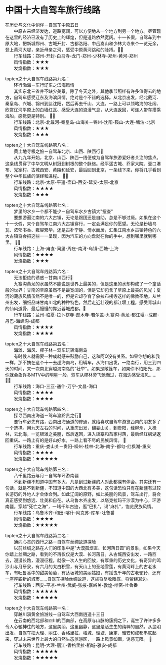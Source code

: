 # 中国十大自驾车旅行线路  
  
在历史与文化中倘佯－自驾车中原五日  
&emsp;&emsp;中原古来经济发达，道路宽阔，可以方便地从一个地方到另一个地方。尽管现在这里的经济已没有了历史上的辉煌，但是道路依然宽阔。十一长假，自驾车到中原大地，把新城郑州、古城开封、古都洛阳、中岳嵩山和少林大寺来个一览无余，登上黄河大堤，亲近母亲之河，感受中原黄河跳动的脉搏。  
&emsp;&emsp;行车线路：郑州-开封-白马寺-龙门-郑州-少林寺-郑州-黄河-郑州  
&emsp;&emsp;风情指数：★★★  
&emsp;&emsp;发烧指数：★★★  
  
topten之十大自驾车线路第九名：  
&emsp;&emsp;环行渤海－车行辽东之滨海风情  
&emsp;&emsp;其实东北三省并不缺少美景，除了冬天之外，其他季节照样有许多值得去的地方，自驾车感受辽东及海滨风情，绝对是个不错的选择。从北京出发，经北戴河、秦皇岛、兴城、锦州到达沈阳，然后再去千山、大连。一路上可以领略海的壮阔、欣赏辽河平原上的白墙红瓦、感受大连的浪漫气息，从大连返回，可连人带车搭乘海船，感觉更是特别。   
&emsp;&emsp;行车线路：北京-北戴河-秦皇岛-山海关－锦州-沈阳-鞍山-大连-塘沽-北京  
&emsp;&emsp;风情指数：★★★  
&emsp;&emsp;发烧指数：★★★  
  
topten之十大自驾车线路第八名：  
&emsp;&emsp;黄土地寻根之旅－自驾车北京、山西、陕西行  
&emsp;&emsp;从九九年开始，北京、山西、陕西一线便成为自驾车旅游爱好者关注的焦点。这条线贯穿了中华文明从树冠到树根的整个脉络。经平遥古城、乔家大院、壶口瀑布、党家村、古城西安、黄陵和延安，最后回到北京，一条线下来，你将几乎看到整个中华民族的演绎和进程。   
&emsp;&emsp;行车线路：北京-太原-平遥-壶口-西安-延安-太原-北京  
&emsp;&emsp;风情指数：★★★★  
&emsp;&emsp;发烧指数：★★★  
  
topten之十大自驾车线路第七名：  
&emsp;&emsp;梦里的水乡一个都不能少－自驾车水乡古镇大"搜查"  
&emsp;&emsp;要想游遍江南的六大古镇，无论是跟团还是自助，总是不够过瘾。如果在这个十一长假，来个自驾车江南六大古镇穿行，一定会满足你的愿望。无论是粉墙乌瓦、浓郁书香、雍容繁华，还是古朴宁静、倚水而居，汇集江南水乡古镇特色的六大古镇将会把这些一一呈现，因为汽车的方向盘就在你的手中，想到哪里就到哪里。   
&emsp;&emsp;行车线路：上海-甪直-同里-周庄-南浔-乌镇-西塘-上海  
&emsp;&emsp;风情指数：★★★★  
&emsp;&emsp;发烧指数：★★★  
  
topten之十大自驾车线路第六名：  
&emsp;&emsp;无法拒绝的诱惑－甘南川西行  
&emsp;&emsp;九寨沟黄龙的水虽然不能说是世界上最美的，但是这里的水却构成了一个童话般的世界；甘南的草原虽然不是最宽阔的，但是它却包含了草原上最美的风光；夏河的藏族风情虽然不是唯一的，但是它却孕育了象拉布楞寺这样的佛教圣地。从兰州出发，细细品味甘南川北的种种特色，然后走近壮观的都江堰工程，感受青城山的仙风道骨，最后慢慢的靠近蓉城成都。  
&emsp;&emsp;行车线路：兰州-临夏-拉卜楞寺-郎木寺-若尔盖-九寨沟-黄龙-都江堰--成都-丹巴-海螺沟-成都  
&emsp;&emsp;风情指数：★★★★  
&emsp;&emsp;发烧指数：★★★★   
  
topten之十大自驾车线路第五名：  
&emsp;&emsp;海滩、海风、椰子林－驾车玩转海南岛  
&emsp;&emsp;有时候人就需要一种成就感来鼓励自己，这和阿Q没有关系。如果你想的和我一样，那不妨在这个十一去趟海南岛，租辆车，从海口出发，一路南行，用三到四天的时间，来一次南北穿越海南岛的"壮举"。如果是敞篷车，如果你不怕阳光，那你就会象许多MTV中的明星一般，驾车从椰林旁飞驰而过，在海边感受海风……   
&emsp;&emsp;行车线路：海口-三亚-通什-万宁-文昌-海口  
&emsp;&emsp;风情指数：★★★★  
&emsp;&emsp;发烧指数：★★★★  
  
topten之十大自驾车线路第四名：  
&emsp;&emsp;探寻西南出海道－驾车渝黔贵之行  
&emsp;&emsp;要行车必先有路，西南出海通道的修通，就给喜欢自驾车游览西南的朋友多了一个选择。用九天左右的时间，从重庆出发，翻娄山关，到贵阳，经柳州，入桂林，去北海，一览银滩之美丽，然后返回，进入瑶寨和苗家村落，最后经红枫湖返回重庆。一路上有的是好山好水，一路上看不尽的民族风情。   
&emsp;&emsp;行车线路：重庆-娄山关－贵阳-柳州-桂林-北海-南宁-都匀-红枫湖-重庆  
&emsp;&emsp;风情指数：★★★★  
&emsp;&emsp;发烧指数：★★★★★   
  
topten之十大自驾车线路第三名：  
&emsp;&emsp;八千里路云与月－自驾车环游南疆   
&emsp;&emsp;不到新疆不知道中国有多大，凡是到过新疆的人对此都深有体会。其实还有一句话，就是不到新疆，不知道中国的大西北有多美，这句话恐怕只有在新疆有过较长游历的外地人才会体会到。如此辽阔的原野，如此美丽的风景，驾车出行，将会真正感受到悠远、壮美和自在。从乌鲁木齐出发，以塔克拉玛干沙漠为中心，环游南疆。穿越"死亡之海"，一睹千年古迹，逛"巴扎"，谒"麻扎"，饱览民族风情。  
&emsp;&emsp;行车线路：乌鲁木齐-和田-喀什-阿克苏-库车-吐鲁番  
&emsp;&emsp;风情指数：★★★★  
&emsp;&emsp;发烧指数：★★★★★  
  
topten之十大自驾车线路第二名：  
&emsp;&emsp;通向心灵的西行之路－自驾车丝绸故道探险  
&emsp;&emsp;以前丝绸之路在人们的印象中是"大漠孤烟直、长河落日圆"的景象，如果今天你踏上丝绸之路，看到的不再仅仅是大漠、长河落日。从古城西安出发，一路西去，漫漫长路，漫漫征程，就像一次人生的回放，有厚重的历史文化，有奇异的鸣沙山与月牙泉，有六月的太白积雪，有天山上的圣地雪莲，有黄河畔上的古老水车，有吐鲁番中的甜美葡萄，有达坂城的美丽姑娘，有摇曳千年的古老驼铃，还有一座座崭新的城市……自驾车探险丝绸故道，这些将尽收眼底，将萦绕耳边。  
&emsp;&emsp;行车线路：西安-平凉-兰州-武威-张掖-嘉峪关-敦煌-哈密-吐鲁番  
&emsp;&emsp;风情指数：★★★★★  
&emsp;&emsp;发烧指数：★★★★★   
  
topten之十大自驾车线路第一名：  
&emsp;&emsp;穿越川滇黄金旅游线－自驾车大西南逍遥十三日  
&emsp;&emsp;在云南的西北部和四川的西南部，在高原与山脉的簇拥之下，诞生了许许多多令人心驰神往的地方，这里美丽，这里幽静，这里是活生生的纯粹的自然。从昆明出发，自驾车把大理、丽江、香格里拉、稻城、理塘、康定、雅安和成都串联起来，穿过未来世界上最大的自然生态旅游区，一路上风景如画，诱惑无限。   
&emsp;&emsp;行车线路：昆明-大理-丽江-香格里拉-稻城-雅安-成都  
&emsp;&emsp;风情指数：★★★★★  
&emsp;&emsp;发烧指数：★★★★★ 